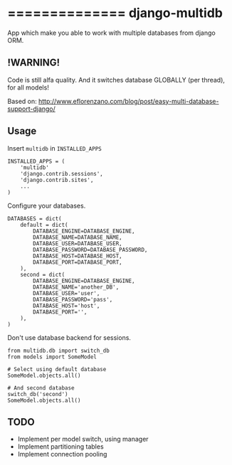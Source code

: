 ==============
django-multidb
==============

App which make you able to work with multiple databases from django ORM.

!WARNING!
---------

Code is still alfa quality. And it switches database GLOBALLY (per thread), for all models!

Based on: <http://www.eflorenzano.com/blog/post/easy-multi-database-support-django/>

Usage
-----

Insert `multidb` in `INSTALLED_APPS`

    INSTALLED_APPS = (
        'multidb'
        'django.contrib.sessions',
        'django.contrib.sites',
        ...
    )

Configure your databases.

    DATABASES = dict(
        default = dict(
            DATABASE_ENGINE=DATABASE_ENGINE,
            DATABASE_NAME=DATABASE_NAME,
            DATABASE_USER=DATABASE_USER,
            DATABASE_PASSWORD=DATABASE_PASSWORD,
            DATABASE_HOST=DATABASE_HOST,
            DATABASE_PORT=DATABASE_PORT,
        ),
        second = dict(
            DATABASE_ENGINE=DATABASE_ENGINE,
            DATABASE_NAME='another_DB',
            DATABASE_USER='user',
            DATABASE_PASSWORD='pass',
            DATABASE_HOST='host',
            DATABASE_PORT='',
        ),
    )

Don't use database backend for sessions.

    from multidb.db import switch_db
    from models import SomeModel

    # Select using default database
    SomeModel.objects.all()

    # And second database
    switch_db('second')
    SomeModel.objects.all()

TODO
----

* Implement per model switch, using manager
* Implement partitioning tables
* Implement connection pooling

